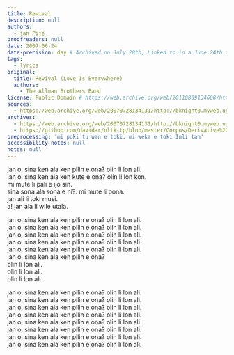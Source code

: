 ```yaml
---
title: Revival
description: null
authors:
  - jan Pije
proofreaders: null
date: 2007-06-24
date-precision: day # Archived on July 28th, Linked to in a June 24th archive which lacked the link on June 22th.
tags: 
  - lyrics
original:
  title: Revival (Love Is Everywhere)
  authors:
    - The Allman Brothers Band
license: Public Domain # https://web.archive.org/web/20110809134608/http://bknight0.myweb.uga.edu/toki/copyright.html
sources:
  - https://web.archive.org/web/20070728134131/http://bknight0.myweb.uga.edu/toki/text/allman.html#Revival
archives:
  - https://web.archive.org/web/20070728134131/http://bknight0.myweb.uga.edu/toki/text/allman.html#Revival
  - https://github.com/davidar/nltk-tp/blob/master/Corpus/Derivative%20Works%20of%20(C)/jan%20Pije/Allman%20Midnight%20Rider.txt
preprocessing: 'mi poki tu wan e toki. mi weka e toki Inli tan'
accessibility-notes: null
notes: null
---
```

jan o, sina ken ala ken pilin e ona? olin li lon ali.  
jan o, sina ken ala ken kute e ona? olin li lon kon.  
mi mute li pali e ijo sin.  
sina sona ala sona e ni?: mi mute li pona.  
jan ali li toki musi.  
a! jan ala li wile utala.

jan o, sina ken ala ken pilin e ona? olin li lon ali.  
jan o, sina ken ala ken pilin e ona? olin li lon ali.  
jan o, sina ken ala ken pilin e ona? olin li lon ali.  
jan o, sina ken ala ken pilin e ona? olin li lon ali.  
jan o, sina ken ala ken pilin e ona? olin li lon ali.  
jan o, sina ken ala ken pilin e ona?  
olin li lon ali.  
olin li lon ali.  
olin li lon ali.

jan o, sina ken ala ken pilin e ona? olin li lon ali.  
jan o, sina ken ala ken pilin e ona? olin li lon ali.  
jan o, sina ken ala ken pilin e ona? olin li lon ali.  
jan o, sina ken ala ken pilin e ona? olin li lon ali.  
jan o, sina ken ala ken pilin e ona? olin li lon ali.  
jan o, sina ken ala ken pilin e ona? olin li lon ali.  
jan o, sina ken ala ken pilin e ona? olin li lon ali.  
jan o, sina ken ala ken pilin e ona? olin li lon ali.